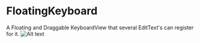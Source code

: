 # FloatingKeyboard
A Floating and Draggable KeyboardView that several EditText's can register for it.
![Alt text](../demo.gif?raw=true "FloatingKeaboardView Demo")
